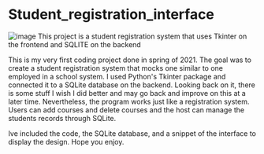 # Student_registration_interface

![image](https://github.com/dgray4224/Student_registration_interface/assets/121121172/dd3c5440-d13b-44fd-8ac1-616cadf142ab)
This project is a student registration system that uses Tkinter on the frontend and SQLITE on the backend

This is my very first coding project done in spring of 2021. 
The goal was to create a student registration system that mocks one similar to one employed in a school system. I used Python's Tkinter package and connected
it to a SQLite database on the backend. Looking back on it, there is some stuff I wish I did better and may go back and improve on this at a later time. Nevertheless,
the program works just like a registration system. Users can add courses and delete courses and the host can manage the students records through SQLite. 

Ive included the code, the SQLite database, and a snippet of the interface to display the design. Hope you enjoy. 




  
  

